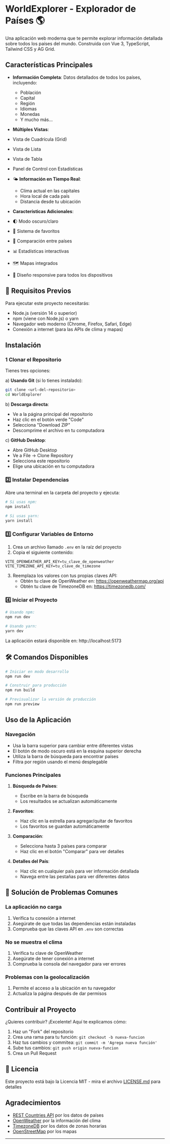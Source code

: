 # WorldExplorer - Explorador de Países 🌎

Una aplicación web moderna que te permite explorar información detallada sobre todos los países del mundo. Construida con Vue 3, TypeScript, Tailwind CSS y AG Grid. 

##  Características Principales

- **Información Completa**: Datos detallados de todos los países, incluyendo:
  - Población
  - Capital
  - Región
  - Idiomas
  - Monedas
  - Y mucho más...

-  **Múltiples Vistas**:
  - Vista de Cuadrícula (Grid)
  - Vista de Lista
  - Vista de Tabla
  - Panel de Control con Estadísticas

- 🌤️ **Información en Tiempo Real**:
  - Clima actual en las capitales
  - Hora local de cada país
  - Distancia desde tu ubicación

-  **Características Adicionales**:
  - 🌓 Modo oscuro/claro
  - 💾 Sistema de favoritos
  - 🔄 Comparación entre países
  - 📊 Estadísticas interactivas
  - 🗺️ Mapas integrados
  - 📱 Diseño responsive para todos los dispositivos

## 🚀 Requisitos Previos

Para ejecutar este proyecto necesitarás:

- Node.js (versión 14 o superior)
- npm (viene con Node.js) o yarn
- Navegador web moderno (Chrome, Firefox, Safari, Edge)
- Conexión a internet (para las APIs de clima y mapas)

## Instalación

### 1️ Clonar el Repositorio

Tienes tres opciones:

a) **Usando Git** (si lo tienes instalado):
```bash
git clone <url-del-repositorio>
cd WorldExplorer
```

b) **Descarga directa**:
- Ve a la página principal del repositorio
- Haz clic en el botón verde "Code"
- Selecciona "Download ZIP"
- Descomprime el archivo en tu computadora

c) **GitHub Desktop**:
- Abre GitHub Desktop
- Ve a File -> Clone Repository
- Selecciona este repositorio
- Elige una ubicación en tu computadora

### 2️⃣ Instalar Dependencias

Abre una terminal en la carpeta del proyecto y ejecuta:

```bash
# Si usas npm:
npm install

# Si usas yarn:
yarn install
```

### 3️⃣ Configurar Variables de Entorno

1. Crea un archivo llamado `.env` en la raíz del proyecto
2. Copia el siguiente contenido:
```env
VITE_OPENWEATHER_API_KEY=tu_clave_de_openweather
VITE_TIMEZONE_API_KEY=tu_clave_de_timezone
```
3. Reemplaza los valores con tus propias claves API:
   - Obtén tu clave de OpenWeather en: https://openweathermap.org/api
   - Obtén tu clave de TimezoneDB en: https://timezonedb.com/

### 4️⃣ Iniciar el Proyecto

```bash
# Usando npm:
npm run dev

# Usando yarn:
yarn dev
```

La aplicación estará disponible en: http://localhost:5173

## 🛠 Comandos Disponibles

```bash
# Iniciar en modo desarrollo
npm run dev

# Construir para producción
npm run build

# Previsualizar la versión de producción
npm run preview
```

## Uso de la Aplicación

### Navegación
- Usa la barra superior para cambiar entre diferentes vistas
- El botón de modo oscuro está en la esquina superior derecha
- Utiliza la barra de búsqueda para encontrar países
- Filtra por región usando el menú desplegable

### Funciones Principales
1. **Búsqueda de Países**:
   - Escribe en la barra de búsqueda
   - Los resultados se actualizan automáticamente

2. **Favoritos**:
   - Haz clic en la estrella para agregar/quitar de favoritos
   - Los favoritos se guardan automáticamente

3. **Comparación**:
   - Selecciona hasta 3 países para comparar
   - Haz clic en el botón "Comparar" para ver detalles

4. **Detalles del País**:
   - Haz clic en cualquier país para ver información detallada
   - Navega entre las pestañas para ver diferentes datos

## 🔧 Solución de Problemas Comunes

### La aplicación no carga
1. Verifica tu conexión a internet
2. Asegúrate de que todas las dependencias están instaladas
3. Comprueba que las claves API en `.env` son correctas

### No se muestra el clima
1. Verifica tu clave de OpenWeather
2. Asegúrate de tener conexión a internet
3. Comprueba la consola del navegador para ver errores

### Problemas con la geolocalización
1. Permite el acceso a la ubicación en tu navegador
2. Actualiza la página después de dar permisos

##  Contribuir al Proyecto

¿Quieres contribuir? ¡Excelente! Aquí te explicamos cómo:

1. Haz un "Fork" del repositorio
2. Crea una rama para tu función: `git checkout -b nueva-funcion`
3. Haz tus cambios y commitea: `git commit -m 'Agrega nueva función'`
4. Sube tus cambios: `git push origin nueva-funcion`
5. Crea un Pull Request

## 📄 Licencia

Este proyecto está bajo la Licencia MIT - mira el archivo [LICENSE.md](LICENSE.md) para detalles


## Agradecimientos

- [REST Countries API](https://restcountries.com/) por los datos de países
- [OpenWeather](https://openweathermap.org/) por la información del clima
- [TimezoneDB](https://timezonedb.com/) por los datos de zonas horarias
- [OpenStreetMap](https://www.openstreetmap.org/) por los mapas

---
